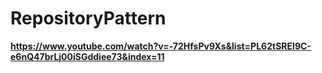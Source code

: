 # RepositoryPattern
**https://www.youtube.com/watch?v=-72HfsPv9Xs&list=PL62tSREI9C-e6nQ47brLj00iSGddiee73&index=11**
